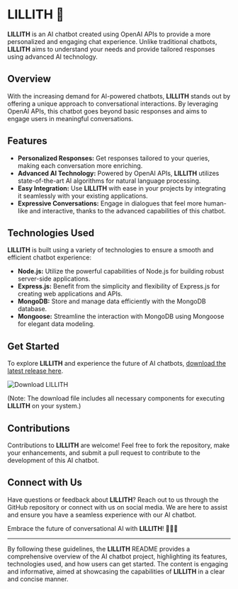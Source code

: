 # LILLITH 🤖

**LILLITH** is an AI chatbot created using OpenAI APIs to provide a more personalized and engaging chat experience. Unlike traditional chatbots, **LILLITH** aims to understand your needs and provide tailored responses using advanced AI technology. 

## Overview

With the increasing demand for AI-powered chatbots, **LILLITH** stands out by offering a unique approach to conversational interactions. By leveraging OpenAI APIs, this chatbot goes beyond basic responses and aims to engage users in meaningful conversations. 

## Features

- **Personalized Responses:** Get responses tailored to your queries, making each conversation more enriching.
- **Advanced AI Technology:** Powered by OpenAI APIs, **LILLITH** utilizes state-of-the-art AI algorithms for natural language processing.
- **Easy Integration:** Use **LILLITH** with ease in your projects by integrating it seamlessly with your existing applications.
- **Expressive Conversations:** Engage in dialogues that feel more human-like and interactive, thanks to the advanced capabilities of this chatbot.

## Technologies Used

**LILLITH** is built using a variety of technologies to ensure a smooth and efficient chatbot experience:

- **Node.js:** Utilize the powerful capabilities of Node.js for building robust server-side applications.
- **Express.js:** Benefit from the simplicity and flexibility of Express.js for creating web applications and APIs.
- **MongoDB:** Store and manage data efficiently with the MongoDB database.
- **Mongoose:** Streamline the interaction with MongoDB using Mongoose for elegant data modeling.

## Get Started

To explore **LILLITH** and experience the future of AI chatbots, [download the latest release here](https://github.com/BrosPrakhar/LILLITH/releases). 

![Download LILLITH](https://img.shields.io/badge/Download-LILLITH-blue)

(Note: The download file includes all necessary components for executing **LILLITH** on your system.)

## Contributions

Contributions to **LILLITH** are welcome! Feel free to fork the repository, make your enhancements, and submit a pull request to contribute to the development of this AI chatbot.

## Connect with Us

Have questions or feedback about **LILLITH**? Reach out to us through the GitHub repository or connect with us on social media. We are here to assist and ensure you have a seamless experience with our AI chatbot.

Embrace the future of conversational AI with **LILLITH**! 👩‍💻🚀

---
By following these guidelines, the **LILLITH** README provides a comprehensive overview of the AI chatbot project, highlighting its features, technologies used, and how users can get started. The content is engaging and informative, aimed at showcasing the capabilities of **LILLITH** in a clear and concise manner.